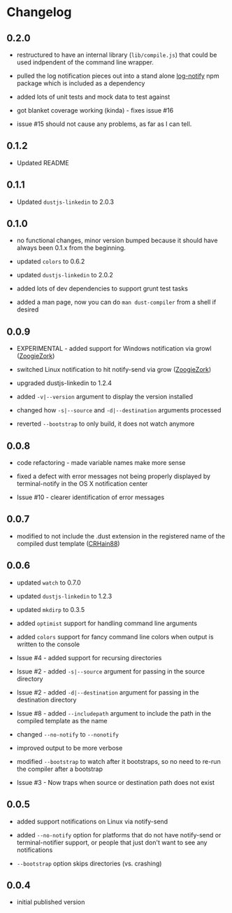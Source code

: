# Changelog

## 0.2.0
- restructured to have an internal library (`lib/compile.js`) that could be
  used indpendent of the command line wrapper.

- pulled the log notification pieces out into a stand alone
  [log-notify][log-notify] npm package which is included as a dependency

- added lots of unit tests and mock data to test against

- got blanket coverage working (kinda) - fixes issue #16

- issue #15 should not cause any problems, as far as I can tell.


## 0.1.2
- Updated README


## 0.1.1
- Updated `dustjs-linkedin` to 2.0.3


## 0.1.0
- no functional changes, minor version bumped because it should have always been
  0.1.x from the beginning.

- updated `colors` to 0.6.2

- updated `dustjs-linkedin` to 2.0.2

- added lots of dev dependencies to support grunt test tasks

- added a man page, now you can do `man dust-compiler` from a shell if desired


## 0.0.9
- EXPERIMENTAL - added support for Windows notification via growl ([ZoogieZork][1])

- switched Linux notification to hit notify-send via grow ([ZoogieZork][1])

- upgraded dustjs-linkedin to 1.2.4

- added `-v|--version` argument to display the version installed

- changed how `-s|--source` and `-d|--destination` arguments processed

- reverted `--bootstrap` to only build, it does not watch anymore



## 0.0.8
- code refactoring - made variable names make more sense

- fixed a defect with error messages not being properly displayed by
  terminal-notify in the OS X notification center

- Issue #10 - clearer identification of error messages



## 0.0.7
- modified to not include the .dust extension in the registered name of the
  compiled dust template ([CRHain88][0])



## 0.0.6
- updated `watch` to 0.7.0

- updated `dustjs-linkedin` to 1.2.3

- updated `mkdirp` to 0.3.5

- added `optimist` support for handling command line arguments

- added `colors` support for fancy command line colors when output is written
  to the console

- Issue #4 - added support for recursing directories

- Issue #2 - added `-s|--source` argument for passing in the source directory

- Issue #2 - added `-d|--destination` argument for passing in the destination
  directory

- Issue #8 - added `--includepath` argument to include the path in the compiled
  template as the name

- changed `--no-notify` to `--nonotify`

- improved output to be more verbose

- modified `--bootstrap` to watch after it bootstraps, so no need to re-run the
  compiler after a bootstrap

- Issue #3 - Now traps when source or destination path does not exist



## 0.0.5
- added support notifications on Linux via notify-send

- added `--no-notify` option for platforms that do not have notify-send or
  terminal-notifier support, or people that just don't want to see any
  notifications

- `--bootstrap` option skips directories (vs. crashing)



## 0.0.4
- initial published version



[0]: https://github.com/CRHain88
[1]: https://github.com/ZoogieZork
[log-notify]: https://npmjs.org/package/log-notify

